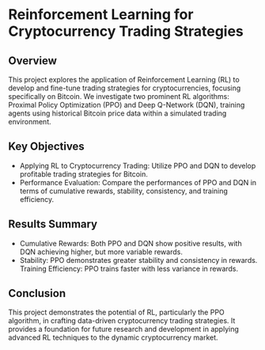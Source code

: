 # Reinforcement Learning for Cryptocurrency Trading Strategies

## Overview

This project explores the application of Reinforcement Learning (RL) to develop and fine-tune trading strategies for cryptocurrencies, focusing specifically on Bitcoin. We investigate two prominent RL algorithms: Proximal Policy Optimization (PPO) and Deep Q-Network (DQN), training agents using historical Bitcoin price data within a simulated trading environment. 

## Key Objectives 

* Applying RL to Cryptocurrency Trading: Utilize PPO and DQN to develop profitable trading strategies for Bitcoin.
* Performance Evaluation: Compare the performances of PPO and DQN in terms of cumulative rewards, stability, consistency, and training efficiency.

## Results Summary

* Cumulative Rewards: Both PPO and DQN show positive results, with DQN achieving higher, but more variable rewards.
* Stability: PPO demonstrates greater stability and consistency in rewards.
Training Efficiency: PPO trains faster with less variance in rewards.

## Conclusion

This project demonstrates the potential of RL, particularly the PPO algorithm, in crafting data-driven cryptocurrency trading strategies. It provides a foundation for future research and development in applying advanced RL techniques to the dynamic cryptocurrency market.

